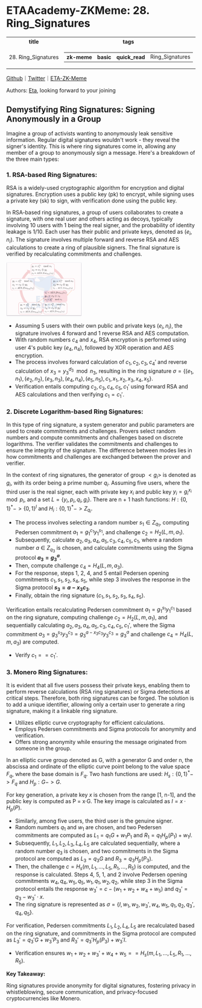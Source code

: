 # ETAAcademy-ZKMeme: 28. Ring_Signatures

<table>
  <tr>
    <th>title</th>
    <th>tags</th>
  </tr>
  <tr>
    <td>28. Ring_Signatures</td>
    <td>
      <table>
        <tr>
          <th>zk-meme</th>
          <th>basic</th>
          <th>quick_read</th>
          <td>Ring_Signatures</td>
        </tr>
      </table>
    </td>
  </tr>
</table>

[Github](https://github.com/ETAAcademy)｜[Twitter](https://twitter.com/ETAAcademy)｜[ETA-ZK-Meme](https://github.com/ETAAcademy/ETAAcademy-ZK-Meme)

Authors: [Eta](https://twitter.com/pwhattie), looking forward to your joining

## Demystifying Ring Signatures: Signing Anonymously in a Group

Imagine a group of activists wanting to anonymously leak sensitive information. Regular digital signatures wouldn't work - they reveal the signer's identity. This is where ring signatures come in, allowing any member of a group to anonymously sign a message. Here's a breakdown of the three main types:

### 1. RSA-based Ring Signatures:

RSA is a widely-used cryptographic algorithm for encryption and digital signatures. Encryption uses a public key (pk) to encrypt, while signing uses a private key (sk) to sign, with verification done using the public key.

In RSA-based ring signatures, a group of users collaborates to create a signature, with one real user and others acting as decoys, typically involving 10 users with 1 being the real signer, and the probability of identity leakage is 1/10. Each user has their public and private keys, denoted as $(e_i, n_i)$. The signature involves multiple forward and reverse RSA and AES calculations to create a ring of plausible signers. The final signature is verified by recalculating commitments and challenges.

<img src="images/28_ring.png" width="200px" />

- Assuming 5 users with their own public and private keys $(e_i, n_i)$, the signature involves 4 forward and 1 reverse RSA and AES computation.
- With random numbers $c_4$ and $x_4$, RSA encryption is performed using user 4's public key $(e_4, n_4)$, followed by XOR operation and AES encryption.
- The process involves forward calculation of $c_1, c_2, c_3, c_4'$ and reverse calculation of $x_3 = y_3^{d_3} \mod n_3$, resulting in the ring signature $σ = \{(e_1, n_1), (e_2, n_2), (e_3, n_3), (e_4, n_4), (e_5, n_5), c_1, x_1, x_2, x_3, x_4, x_5\}$.
- Verification entails computing $c_2, c_3, c_4, c_5, c_1'$ using forward RSA and AES calculations and then verifying $c_1 = c_1'$.

### 2. Discrete Logarithm-based Ring Signatures:

In this type of ring signature, a system generator and public parameters are used to create commitments and challenges. Provers select random numbers and compute commitments and challenges based on discrete logarithms. The verifier validates the commitments and challenges to ensure the integrity of the signature. The difference between modes lies in how commitments and challenges are exchanged between the prover and verifier.

In the context of ring signatures, the generator of group $< g_i >$ is denoted as $g_i$, with its order being a prime number $q_i$. Assuming five users, where the third user is the real signer, each with private key $x_i$ and public key $y_i = g_i^{x_i} \mod p_i$, and a set $L = \{y_i, p_i, q_i, g_i\}$. There are n + 1 hash functions: $H:\{0, 1\}^* -> \{0, 1\}^l$ and $H_i:\{0, 1\}^* -> Z_{q_i}$.

- The process involves selecting a random number $s_1 ∈ Z_{q_1}$, computing Pedersen commitment $a_1 = g_1^{c_1}y_1^{s_1}$, and challenge $c_2 = H_2(L,m, a_1)$.
- Subsequently, calculate $a_2, a_3, a_4, a_5, c_3, c_4, c_5, c_1$, where a random number $a$ ∈ $Z_{q_3}$ is chosen, and calculate commitments using the Sigma protocol **$a_3 = g_3^{a}$**.
- Then, compute challenge $c_4 = H_4(L, m, a_3)$.
- For the response, steps 1, 2, 4, and 5 entail Pedersen opening commitments $c_1, s_1, s_2, s_4, s_5$, while step 3 involves the response in the Sigma protocol **$s_3 = a - x_3c_3$**.
- Finally, obtain the ring signature $(c_1, s_1, s_2, s_3, s_4, s_5)$.

Verification entails recalculating Pedersen commitment $a_1 = g_1^{s_1}y_1^{c_1}$ based on the ring signature, computing challenge $c_2 = H_2(L, m, a_1)$, and sequentially calculating $a_2, a_3, a_4, a_5, c_3, c_4, c_5, c_1'$, where the Sigma commitment $a_3 = g_3^{s_3}y_3^{c_3}=g_3^{a-x_3c_3}y_3^{c_3}=g_3^a$ and challenge $c_4 = H_4(L, m, a_3)$ are computed.

- Verify $c_1 == c_1'$.

### 3. Monero Ring Signatures:

It is evident that all five users possess their private keys, enabling them to perform reverse calculations (RSA ring signatures) or Sigma detections at critical steps. Therefore, both ring signatures can be forged. The solution is to add a unique identifier, allowing only a certain user to generate a ring signature, making it a linkable ring signature.

- Utilizes elliptic curve cryptography for efficient calculations.
- Employs Pedersen commitments and Sigma protocols for anonymity and verification.
- Offers strong anonymity while ensuring the message originated from someone in the group.

In an elliptic curve group denoted as G, with a generator G and order n, the abscissa and ordinate of the elliptic curve point belong to the value space $F_q$, where the base domain is $F_q$. Two hash functions are used: $H_s:\{0, 1\}^*-> F_q$ and $H_p: G -> G$.

For key generation, a private key $x$ is chosen from the range [1, n-1], and the public key is computed as P = x·G. The key image is calculated as $I = x · H_p(P)$.

- Similarly, among five users, the third user is the genuine signer.
- Random numbers $q_1$ and $w_1$ are chosen, and two Pedersen commitments are computed as $L_1 = q_1G + w_1P_1$ and $R_1= q_1H_p(P_1) + w_1I$.
- Subsequently, $L_1, L_2, L_3, L_4, L_5$ are calculated sequentially, where a random number $q_3$ is chosen, and two commitments in the Sigma protocol are computed as $L_3 = q_3G$ and $R_3 = q_3H_p(P_3)$.
- Then, the challenge $c = H_s(m, L_1,...,L_5, R_1,...,R_5)$ is computed, and the response is calculated. Steps 4, 5, 1, and 2 involve Pedersen opening commitments $w_4, q_4, w_5, q_5, w_1, q_1, w_2, q_2$, while step 3 in the Sigma protocol entails the response $w_3' = c-(w_1 + w_2 + w_4 + w_5)$ and $q_3' = q_3 - w_3' · x$.
- The ring signature is represented as $σ = \{I, w_1, w_2, w_3', w_4, w_5, q_1, q_2, q_3', q_4, q_5\}$.

For verification, Pedersen commitments $L_1, L_2, L_4, L_5$ are recalculated based on the ring signature, and commitments in the Sigma protocol are computed as $L_3' = q_3'G + w_3'P_3$ and $R_3' = q_3'H_p(P_3)+w_3'I$.

- Verification ensures $w_1 + w_2 + w_3' + w_4 + w_5 == H_s(m, L_1,...,L_5, R_1,...,R_5)$.

**Key Takeaway:**

Ring signatures provide anonymity for digital signatures, fostering privacy in whistleblowing, secure communication, and privacy-focused cryptocurrencies like Monero.
